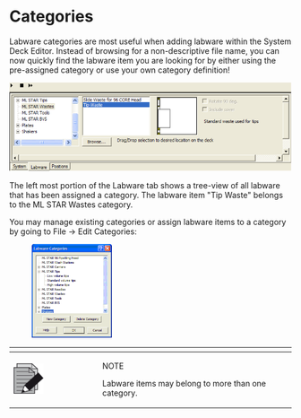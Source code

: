 # Categories

Labware categories are most useful when adding labware within the System Deck Editor. Instead of browsing for a non-descriptive file name, you can now quickly find the labware item you are looking for by either using the pre-assigned category or use your own category definition!

&#x20;![](<../../../.gitbook/assets/image (12) (1) (1) (1) (1) (1).png>)

The left most portion of the Labware tab shows a tree-view of all labware that has been assigned a category. The labware item "Tip Waste" belongs to the ML STAR Wastes category.

&#x20;

You may manage existing categories or assign labware items to a category by going to File -> Edit Categories:

<figure><img src="../../../.gitbook/assets/image (13) (1) (1) (1) (1) (1).png" alt="" width="143"><figcaption></figcaption></figure>

&#x20;

<table data-header-hidden><thead><tr><th width="145"></th><th></th></tr></thead><tbody><tr><td><img src="../../../.gitbook/assets/image (10) (1) (1) (1) (1) (1) (1) (1) (1) (1) (1) (1) (1) (1) (1).png" alt="" data-size="original"></td><td><p>NOTE</p><p>Labware items may belong to more than one category.</p></td></tr></tbody></table>

